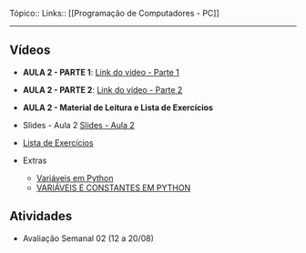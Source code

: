 Tópico::
Links:: [[Programação de Computadores - PC]]

---
## Vídeos

- **AULA 2 - PARTE 1**: [Link do vídeo - Parte 1](https://drive.google.com/file/d/1BF6_9DKxquiXHtT_CCNn87CdORSlB3uc/view?usp=sharing)
- **AULA 2 - PARTE 2**: [Link do vídeo - Parte 2](https://drive.google.com/file/d/1HDGTPdG25yYLY4ZWC8WNERPZ_dPyi_W2/view?usp=sharing)

- **AULA 2 - Material de Leitura e Lista de Exercícios**
- Slides - Aula 2 [Slides - Aula 2](Aula2_ConstanteseVariaveis.pptx.pdf)
- [Lista de Exercícios](Capitulo2-ProgramacaodeComputadores-EAD.pdf)

- Extras
  - [Variáveis em Python](https://www.youtube.com/watch?v=ii4tVqL49wY)
  - [VARIÁVEIS E CONSTANTES EM PYTHON](https://www.youtube.com/watch?v=wzoyul4z4kw)

## Atividades

- Avaliação Semanal 02 (12 a 20/08)
  
